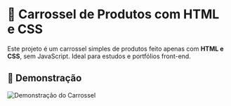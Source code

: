 # 🛒 Carrossel de Produtos com HTML e CSS

Este projeto é um carrossel simples de produtos feito apenas com **HTML e CSS**, sem JavaScript. Ideal para estudos e portfólios front-end.

## 🎥 Demonstração

![Demonstração do Carrossel](./Carrossel-DESAFIO\carrossel.gif)

